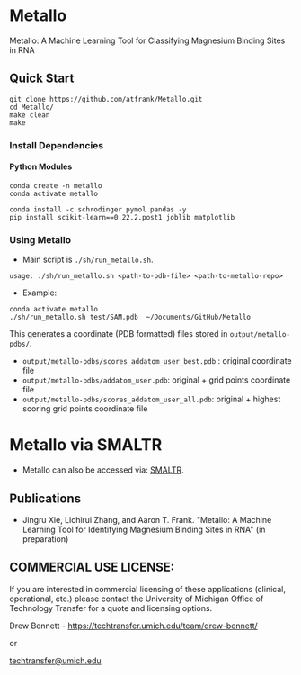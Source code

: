 # Metallo
Metallo: A Machine Learning Tool for Classifying Magnesium Binding Sites in RNA


## Quick Start
```
git clone https://github.com/atfrank/Metallo.git
cd Metallo/
make clean
make
```
### Install Dependencies

#### Python Modules
```
conda create -n metallo
conda activate metallo

conda install -c schrodinger pymol pandas -y 
pip install scikit-learn==0.22.2.post1 joblib matplotlib
```

### Using Metallo
* Main script is `./sh/run_metallo.sh`. 
```
usage: ./sh/run_metallo.sh <path-to-pdb-file> <path-to-metallo-repo>
```

* Example:
```
conda activate metallo
./sh/run_metallo.sh test/SAM.pdb  ~/Documents/GitHub/Metallo
```
This generates a coordinate (PDB formatted) files stored in `output/metallo-pdbs/`.


* `output/metallo-pdbs/scores_addatom_user_best.pdb` : original coordinate file
* `output/metallo-pdbs/addatom_user.pdb`: original + grid points coordinate file 
* `output/metallo-pdbs/scores_addatom_user_all.pdb`: original + highest scoring grid points coordinate file

# Metallo via SMALTR
* Metallo can also be accessed via: [SMALTR](http://smaltr.org/).


## Publications
* Jingru Xie, Lichirui Zhang, and Aaron T. Frank. "Metallo: A Machine Learning Tool for Identifying Magnesium Binding Sites in RNA" (in preparation)


## COMMERCIAL USE LICENSE: 

If you are interested in commercial licensing of these applications (clinical, operational, etc.) please contact the University of Michigan Office of Technology Transfer for a quote and licensing options.

Drew Bennett - https://techtransfer.umich.edu/team/drew-bennett/

or

techtransfer@umich.edu





